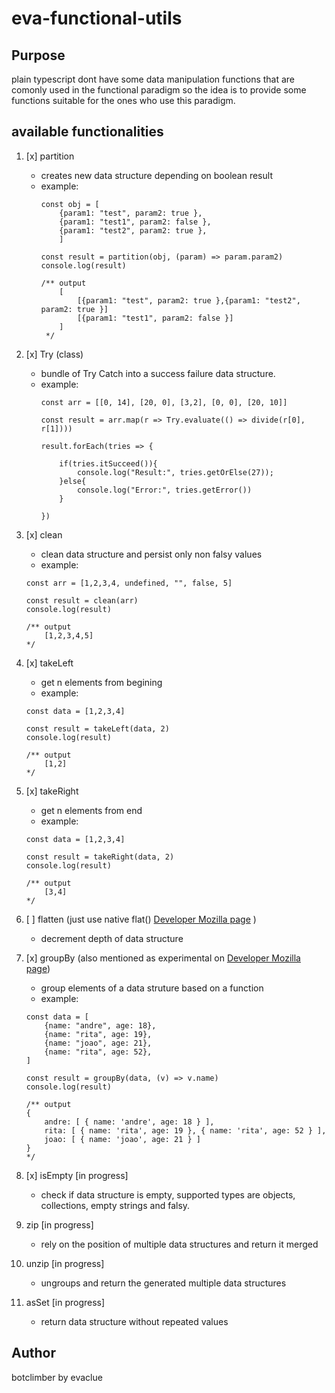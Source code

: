 # eva-functional-utils

## Purpose
plain typescript dont have some data manipulation functions that are comonly used in the functional paradigm so the idea is to provide some functions suitable for the ones who use this paradigm.

## available functionalities
1. [x] partition
    - creates new data structure depending on boolean result
    - example:
        ```
        const obj = [
            {param1: "test", param2: true },
            {param1: "test1", param2: false },
            {param1: "test2", param2: true },
            ]

        const result = partition(obj, (param) => param.param2)
        console.log(result)
        
        /** output
            [
                [{param1: "test", param2: true },{param1: "test2", param2: true }]
                [{param1: "test1", param2: false }]
            ]
         */
        ```

2. [x] Try (class)
    - bundle of Try Catch into a success failure data structure.
    - example:
        ```
        const arr = [[0, 14], [20, 0], [3,2], [0, 0], [20, 10]]

        const result = arr.map(r => Try.evaluate(() => divide(r[0], r[1])))

        result.forEach(tries => {

            if(tries.itSucceed()){
                console.log("Result:", tries.getOrElse(27));
            }else{
                console.log("Error:", tries.getError())
            }

        })
        ```

3. [x] clean 
    - clean data structure and persist only non falsy values
    - example:
    ```
    const arr = [1,2,3,4, undefined, "", false, 5]

    const result = clean(arr)
    console.log(result)

    /** output
        [1,2,3,4,5]
    */
    ```

4. [x] takeLeft
    - get n elements from begining
    - example:
    ```
    const data = [1,2,3,4]

    const result = takeLeft(data, 2)
    console.log(result)

    /** output
        [1,2]
    */
    ```

5. [x] takeRight
    - get n elements from end
    - example:
    ```
    const data = [1,2,3,4]

    const result = takeRight(data, 2)
    console.log(result)

    /** output
        [3,4]
    */
    ```   

6. [ ] flatten (just use native flat() [Developer Mozilla page](https://developer.mozilla.org/en-US/docs/Web/JavaScript/Reference/Global_Objects/Array/flat) )
    - decrement depth of data structure

7. [x] groupBy (also mentioned as experimental on [Developer Mozilla page](https://developer.mozilla.org/en-US/docs/Web/JavaScript/Reference/Global_Objects/Object/groupBy))
    - group elements of a data struture based on a function
    - example:
    ```
    const data = [
        {name: "andre", age: 18},
        {name: "rita", age: 19},
        {name: "joao", age: 21},
        {name: "rita", age: 52},
    ]

    const result = groupBy(data, (v) => v.name)
    console.log(result)

    /** output
    {
        andre: [ { name: 'andre', age: 18 } ],
        rita: [ { name: 'rita', age: 19 }, { name: 'rita', age: 52 } ],
        joao: [ { name: 'joao', age: 21 } ]
    }
    */
    ```

8. [x] isEmpty [in progress]
    - check if data structure is empty, supported types are objects, collections, empty strings and falsy.

9. zip [in progress]
    - rely on the position of multiple data structures and return it merged

10. unzip [in progress]
    - ungroups and return the generated multiple data structures

11. asSet [in progress]
    - return data structure without repeated values

## Author
botclimber by evaclue